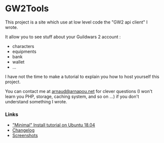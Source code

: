 GW2Tools
=========

This project is a site which use at low level code the "GW2 api client" I wrote.

It allow you to see stuff about your Guildwars 2 account : 

- characters
- equipments
- bank
- wallet
- ...

I have not the time to make a tutorial to explain you how to host yourself this project.

You can contact me at arnaud@arnapou.net for clever questions (I won't learn you PHP, storage, caching system, and so on ...) if you don't understand something I wrote.


### Links 

* ["Minimal" Install tutorial on Ubuntu 18.04](doc/install.md)
* [Changelog](doc/changelog.md)
* [Screenshots](doc/screenshots.md)
